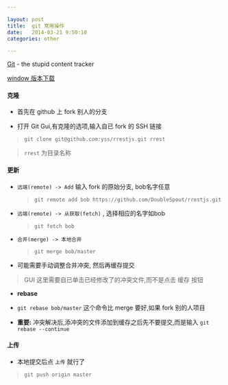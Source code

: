 ```yaml
---

layout: post
title:  git 常用操作
date:   2014-03-21 9:50:10
categories: other

---
```


[Git](https://github.com/git/git) - the stupid content tracker

[window 版本下载](http://git-scm.com/)

<!-- more -->


#### 克隆

 * 首先在 github 上 fork 别人的分支

 * 打开 Git Gui,有克隆的选项,输入自已 fork 的 SSH 链接

 > `git clone git@github.com:yss/rrestjs.git rrest`

 > `rrest` 为目录名称


#### 更新

 * `远端(remote) -> Add` 输入 fork 的原始分支, bob名字任意
 
	> `git remote add bob https://github.com/DoubleSpout/rrestjs.git`

 * `远端(remote) -> 从获取(fetch)` , 选择相应的名字如bob

	> `git fetch bob`

 * `合并(merge) -> 本地合并` 

	> `git merge bob/master`

 * 可能需要手动调整合并冲突, 然后再缓存提交
 
 > GUI 这里需要自已单击已经修改了的冲突文件,而不是点击 缓存 按钮

 * **rebase**

  - `git rebase bob/master` 这个命令比 merge 要好,如果 fork 别的人项目

  - **重要:** 冲突解决后,添冲突的文件添加到缓存之后先不要提交,而是输入 `git rebase --continue`



#### 上传

 * 本地提交后点 `上传` 就行了

 > `git push origin master`